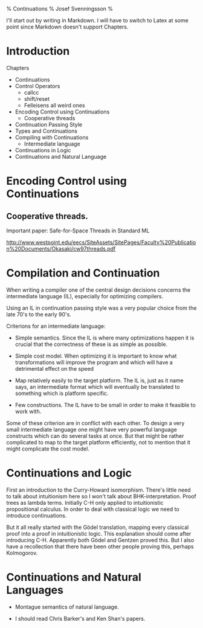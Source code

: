 % Continuations
% Josef Svenningsson
%

I'll start out by writing in Markdown. I will have to switch to Latex at some
point since Markdown doesn't support Chapters.

# Introduction

Chapters

* Continuations
* Control Operators
  * callcc
  * shift/reset
  * Felleisens all weird ones
* Encoding Control using Continuations
  * Cooperative threads
* Continuation Passing Style
* Types and Continuations
* Compiling with Continuations
  * Intermediate language
* Continuations in Logic
* Continuations and Natural Language

# Encoding Control using Continuations

## Cooperative threads.

Important paper:
Safe-for-Space Threads in Standard ML

http://www.westpoint.edu/eecs/SiteAssets/SitePages/Faculty%20Publication%20Documents/Okasaki/cw97threads.pdf

# Compilation and Continuation

When writing a compiler one of the central design decisions concerns
the intermediate language (IL), especially for optimizing compilers. 

Using an IL in continuation passing style was a very popular choice
from the late 70's to the early 90's.

Criterions for an intermediate language:

* Simple semantics. Since the IL is where many optimizations happen it is
  crucial that the correctness of these is as simple as possible.

* Simple cost model. When optimizing it is important to know what
  transformations will improve the program and which will have a
  detrimental effect on the speed

* Map relatively easily to the target platform. The IL is, just as it name
  says, an intermediate format which will eventually be translated to 
  something which is platform specific.

* Few constructions. The IL have to be small in order to make it feasible to
  work with.

Some of these criterion are in conflict with each other. To design a
very small intermediate language one might have very powerful language
constructs which can do several tasks at once. But that might be
rather complicated to map to the target platform efficiently, not to
mention that it might complicate the cost model.

# Continuations and Logic

First an introduction to the Curry-Howard isomorphism. There's little need
to talk about intuitionism here so I won't talk about BHK-interpretation. Proof trees as lambda terms. Initially C-H only applied to intuitionistic propositional calculus. In order to deal with classical logic we need to introduce continuations.

But it all really started with the Gödel translation, mapping every classical proof into a proof in intuitionistic logic. This explanation should come after introducing C-H. Apparently both Gödel and Gentzen proved this. But I also have a recollection that there have been other people proving this, perhaps Kolmogorov.

# Continuations and Natural Languages

* Montague semantics of natural language.

* I should read Chris Barker's and Ken Shan's papers.
